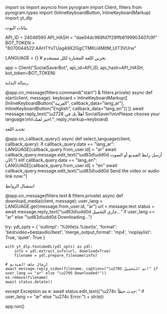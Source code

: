 import os import asyncio from pyrogram import Client, filters from pyrogram.types import (InlineKeyboardButton, InlineKeyboardMarkup) import yt_dlp

بيانات البوت

API_ID = 24046590 API_HASH = "dae04dc969fd7f29ffb6199903407c9f" BOT_TOKEN = "8070044522:AAHTYxTUagA9X2GgCTMKU4MltM_UlT3VUrw"

LANGUAGE = {}  # تخزين اللغة المختارة لكل مستخدم

app = Client("SocialSaverBot", api_id=API_ID, api_hash=API_HASH, bot_token=BOT_TOKEN)

رسالة البداية

@app.on_message(filters.command("start") & filters.private) async def start(client, message): keyboard = InlineKeyboardMarkup([ [InlineKeyboardButton("العربية", callback_data="lang_ar"), InlineKeyboardButton("English", callback_data="lang_en")] ]) await message.reply_text("\u2728 أهلاً بك في SocialSaver!\n\nPlease choose your language:\n\nاختر لغتك:", reply_markup=keyboard)

تحديد اللغة

@app.on_callback_query() async def select_language(client, callback_query): if callback_query.data == "lang_ar": LANGUAGE[callback_query.from_user.id] = "ar" await callback_query.message.edit_text("\ud83d\udd0d أرسل رابط الفيديو أو الصوت الآن:") elif callback_query.data == "lang_en": LANGUAGE[callback_query.from_user.id] = "en" await callback_query.message.edit_text("\ud83d\udd0d Send the video or audio link now:")

استقبال الروابط

@app.on_message(filters.text & filters.private) async def download_media(client, message): user_lang = LANGUAGE.get(message.from_user.id, "ar") url = message.text status = await message.reply_text("\ud83d\udd0d جاري التحميل..." if user_lang == "ar" else "\ud83d\udd0d Downloading...")

try:
    ydl_opts = {
        'outtmpl': '%(title)s.%(ext)s',
        'format': 'bestvideo+bestaudio/best',
        'merge_output_format': 'mp4',
        'noplaylist': True,
        'quiet': True
    }

    with yt_dlp.YoutubeDL(ydl_opts) as ydl:
        info = ydl.extract_info(url, download=True)
        filename = ydl.prepare_filename(info)

    # إرسال ملف الفيديو
    await message.reply_video(filename, caption=("\u2705 تم التحميل!" if user_lang == "ar" else "\u2705 Downloaded!"))
    os.remove(filename)
    await status.delete()

except Exception as e:
    await status.edit_text(("\u274c حدث خطأ: " if user_lang == "ar" else "\u274c Error:") + str(e))

app.run()

